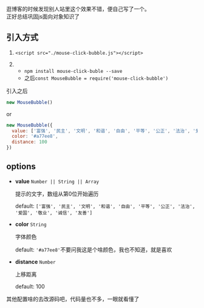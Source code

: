 
逛博客的时候发现别人站里这个效果不错，便自己写了一个。  
正好总结巩固js面向对象知识了  

## 引入方式
1. `<script src="./mouse-click-bubble.js"></script>`  

2. + `npm install mouse-click-buble --save`
    + 之后`const MouseBubble = require('mouse-click-bubble')`

引入之后  

```javascript
new MouseBubble()
```
or
```javascript
new MouseBubble({
  value: ['富强', '民主', '文明', '和谐', '自由', '平等', '公正', '法治', '爱国', '敬业', '诚信', '友善'],
  color: '#a77ee8',
  distance: 100
})
```

## options
+ **value**  `Number || String || Array`  

  提示的文字，数组从第0位开始遍历  

  default: `['富强', '民主', '文明', '和谐', '自由', '平等', '公正', '法治', '爱国', '敬业', '诚信', '友善']`
+ **color** `String`

  字体颜色
  
  default: `'#a77ee8'`不要问我这是个啥颜色，我也不知道，就是喜欢
+ **distance** `Number`

  上移距离
  
  default: 100
  
其他配置啥的去改源码吧，代码量也不多，一眼就看懂了